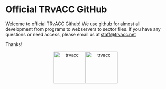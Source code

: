 # Official TRvACC GitHub

Welcome to official TRvACC Github! We use github for almost all development from programs to webservers to sector files. If you have any questions or need access, please email us at staff@trvacc.net

Thanks!

<p align="center">
<img src="https://github.com/cptalpdeniz/Ankara_Online/raw/master/Assets/TRvACC/trvacc_icon_whitebg.png" alt="trvacc" width="100"/><img src="https://github.com/cptalpdeniz/Ankara_Online/blob/master/Assets/TRvACC/trvacc_noicon_animated.gif" alt="trvacc" height="100"/>
</p>

